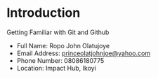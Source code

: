 # Introduction
Getting Familiar with Git and Github

* Full Name: Ropo John Olatujoye
* Email Address: princeolatjohnjoe@yahoo.com
* Phone Number: 08086180775
* Location: Impact Hub, Ikoyi




